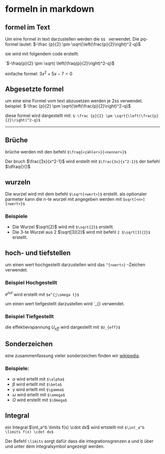 # formeln in markdown

## formel im Text
Um eine formel in text darzustellen werden die `$$ ` verwendet.
 Die pq-formel lautet:
  $-\frac {p}{2} \pm \sqrt{\left(\frac{p}{2}\right)^2-q}$

sie wird mit folgendem code erstellt:

`$-\fraq{p}{2} \pm \sqrt{ \left(\fraq{p}{2}\right)^2-q}$

einfache formel: $3x^2+5x-7=0$

## Abgesetzte formel 
um eine eine Formel vom text abzusetzen werden je 2`$$` verwendet. 
beispiel: 
  $-\frac {p}{2} \pm \sqrt{\left(\frac{p}{2}\right)^2-q}$

diese formel wird dargestellt mit: 
  `$-\frac {p}{2} \pm \sqrt{\left(\frac{p}{2}\right)^2-q}$`

---
## Brüche 
brüche werden mit den befehl `$\fraq{<zähler>}{<nenner>}$`

Der bruch $\frac{3x}{x^2-1}$ wird erstellt mit `$\frac{3x}{x^2-1}$`
der befehl $\dfraq{}{}$
## wurzeln 
Die wurzel wird mit dem befehl `$\sqrt{<wert>}$` erstellt.
als optionaler parmeter kann die n-te wurzel mit angegeben werden mit
 `$sqrt[<n>]{<wert>}$` 

 ### Beispiele 
  - Die Wurzel $\sqrt{2}$ wird mit `$\sqrt{2}$` erstellt. 
  - Die 3-te Wurzel aus 2 $\sqrt[3]{2}$ wird mit befehl `2 $\sqrt[3]{2}$` erstellt.

  ## hoch- und tiefstellen 
  um einen wert hochgestellt darzustellen wird das `^{<wert>}` -Zeichen verwendet.

  ### Beispiel Hochgestellt 
  $e^{j\omega t}$ wird erstellt mit `$e^{j\omega t}$`

  um einen wert tiefgestellt darzustellen wird `_{<wert>} verwendet. 

  ### Beispiel Tiefgestellt
  die effektievspannung $U_{eff}$ wird dargestellt mit `$U_{eff}$`

## Sonderzeichen 
eine zusammenfassung vieler sonderzeichen finden wir [wikipedia](https://de.wikibooks.org/wiki/LaTeX-Kompendium:_Sonderzeichen).

### Beispiele: 
- $\alpha$ wird ertellt mit `$\alpha$`
- $\beta$ wird ertellt mit `$\beta$`
- $\gamma$ wird ertellt mit `$\gamma$`
- $\omega$ wird ertellt mit `$\omega$`
- $\Omega$ wird erstellt mit `$\Omega$`

## Integral 
ein Integral $\int_a^b \limits f(x) \cdot dx$
wird ertstellt mit `$\int_a^b \limits f(x) \cdot dx$`

Der Befehl `\limits` sorgt dafür dass die integrationsgrenzen a und b über und unter dem integralsymbol angezeigt werden. 